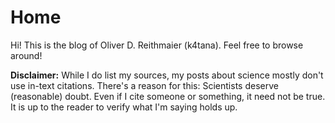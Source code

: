 # Home

Hi! This is the blog of Oliver D. Reithmaier (k4tana). Feel free to browse around! 

**Disclaimer:** While I do list my sources, my posts about science mostly don't use in-text citations. There's a reason for this: Scientists deserve (reasonable) doubt. Even if I cite someone or something, it need not be true. It is up to the reader to verify what I'm saying holds up.